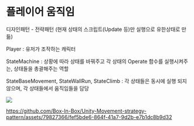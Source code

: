 # 플레이어 움직임
디자인패턴 - 전략패턴 (현재 상태의 스크립트(Update 등)만 실행으로 유한상태로 만듦)

Player : 유저가 조작하는 캐릭터

StateMachine : 상황에 따라 상태를 바꿔주고 각 상태의 Operate 함수를 실행시켜주는, 상태들을 총괄해주는 역할

StateBaseMovement, StateWallRun, StateClimb : 각 상태들은 동시에 실행 되지 않으며, 각 상태들에서 움직임들을 담당

<img src = "https://github.com/Box-In-Box/Unity-Movement-strategy-pattern/assets/79827366/787f618f-07ba-410d-b80d-98f03999b6ec">

https://github.com/Box-In-Box/Unity-Movement-strategy-pattern/assets/79827366/fef5bde6-864f-41a7-9d2b-e7b1dc8b9d32
